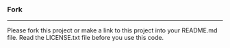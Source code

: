 ### Fork
--------------
Please fork this project or make a link to this project into your README.md file. Read the LICENSE.txt file before you use this code.
